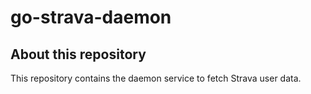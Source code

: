 # go-strava-daemon

## About this repository

This repository contains the daemon service to fetch Strava user data.
